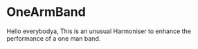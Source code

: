 # OneArmBand
Hello everybodya, This is an unusual Harmoniser to enhance the performance of a one man band.
